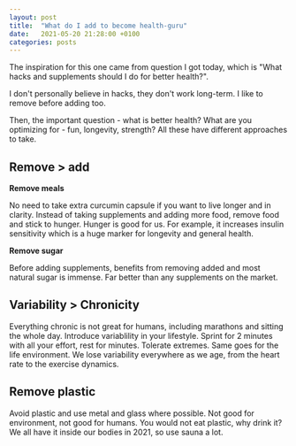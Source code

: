 ```yaml
---
layout: post
title:  "What do I add to become health-guru" 
date:   2021-05-20 21:28:00 +0100
categories: posts
---
```


The inspiration for this one came from question I got today, which is "What hacks and supplements should I do for better health?".

I don't personally believe in hacks, they don't work long-term. I like to remove before adding too.

Then, the important question - what is better health? What are you optimizing for - fun, longevity, strength? All these have different approaches to take. 

## Remove > add

__Remove meals__

No need to take extra curcumin capsule if you want to live longer and in clarity. Instead of taking supplements and adding more food, remove food and stick to hunger. Hunger is good for us. For example, it increases insulin sensitivity which is a huge marker for longevity and general health. 

__Remove sugar__

Before adding supplements, benefits from removing added and most natural sugar is immense. Far better than any supplements on the market. 

## Variability > Chronicity  

Everything chronic is not great for humans, including marathons and sitting the whole day. Introduce variablility in your lifestyle. Sprint for 2 minutes with all your effort, rest for minutes. Tolerate extremes. Same goes for the life environment. We lose variability everywhere as we age, from the heart rate to the exercise dynamics. 

## Remove plastic

Avoid plastic and use metal and glass where possible. Not good for environment, not good for humans. You would not eat plastic, why drink it? We all have it inside our bodies in 2021, so use sauna a lot. 
